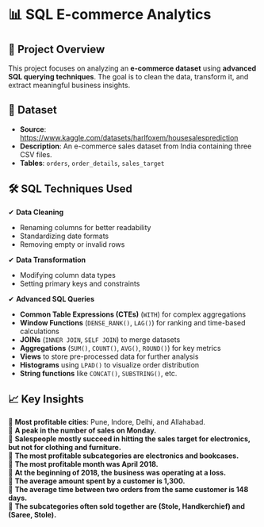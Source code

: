 # 📊 SQL E-commerce Analytics  

## 📌 Project Overview  
This project focuses on analyzing an **e-commerce dataset** using **advanced SQL querying techniques**. The goal is to clean the data, transform it, and extract meaningful business insights.  

## 🚀 Dataset  
- **Source**: https://www.kaggle.com/datasets/harlfoxem/housesalesprediction
- **Description**: An e-commerce sales dataset from India containing three CSV files.  
- **Tables**: `orders`, `order_details`, `sales_target`  

## 🛠️ SQL Techniques Used  
✔ **Data Cleaning**  
  - Renaming columns for better readability  
  - Standardizing date formats  
  - Removing empty or invalid rows  

✔ **Data Transformation**  
  - Modifying column data types  
  - Setting primary keys and constraints  

✔ **Advanced SQL Queries**  
  - **Common Table Expressions (CTEs)** (`WITH`) for complex aggregations  
  - **Window Functions** (`DENSE_RANK()`, `LAG()`) for ranking and time-based calculations  
  - **JOINs** (`INNER JOIN`, `SELF JOIN`) to merge datasets  
  - **Aggregations** (`SUM()`, `COUNT()`, `AVG()`, `ROUND()`) for key metrics  
  - **Views** to store pre-processed data for further analysis  
  - **Histograms** using `LPAD()` to visualize order distribution  
  - **String functions** like `CONCAT()`, `SUBSTRING()`, etc.  

## 📈 Key Insights  
📌 **Most profitable cities**: Pune, Indore, Delhi, and Allahabad.  
📌 **A peak in the number of sales on Monday.**  
📌 **Salespeople mostly succeed in hitting the sales target for electronics, but not for clothing and furniture.**  
📌 **The most profitable subcategories are electronics and bookcases.**  
📌 **The most profitable month was April 2018.**  
📌 **At the beginning of 2018, the business was operating at a loss.**  
📌 **The average amount spent by a customer is 1,300.**  
📌 **The average time between two orders from the same customer is 148 days.**  
📌 **The subcategories often sold together are (Stole, Handkerchief) and (Saree, Stole).**  
